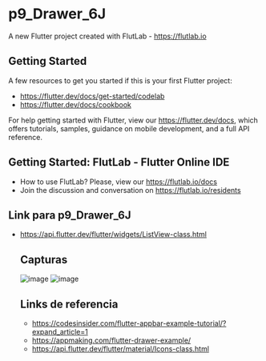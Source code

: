 # p9_Drawer_6J

A new Flutter project created with FlutLab - https://flutlab.io

## Getting Started

A few resources to get you started if this is your first Flutter project:

- https://flutter.dev/docs/get-started/codelab
- https://flutter.dev/docs/cookbook

For help getting started with Flutter, view our
https://flutter.dev/docs, which offers tutorials,
samples, guidance on mobile development, and a full API reference.

## Getting Started: FlutLab - Flutter Online IDE

- How to use FlutLab? Please, view our https://flutlab.io/docs
- Join the discussion and conversation on https://flutlab.io/residents
## Link para p9_Drawer_6J
- https://api.flutter.dev/flutter/widgets/ListView-class.html
  ## Capturas
  ![image](https://github.com/lgLara09/P9_Drawer_6J/assets/143548080/0203bb54-edd7-4029-a253-1cc24bc058f6)
  ![image](https://github.com/lgLara09/P9_Drawer_6J/assets/143548080/76714f04-002c-420c-a89e-e7b98be27c76)
  ## Links de referencia
  - https://codesinsider.com/flutter-appbar-example-tutorial/?expand_article=1
  - https://appmaking.com/flutter-drawer-example/
  - https://api.flutter.dev/flutter/material/Icons-class.html
  
  


